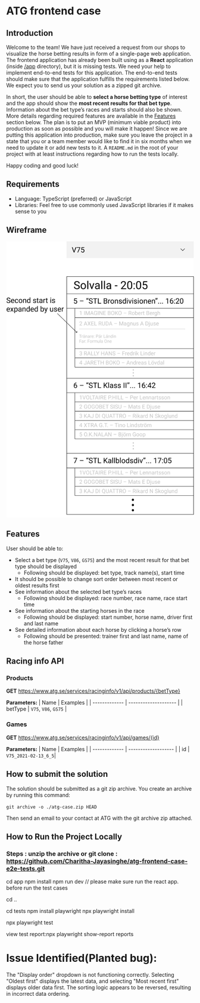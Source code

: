 # ATG frontend case

## Introduction
Welcome to the team! We have just received a request from our shops to visualize the horse betting results in form of a single-page web application. The frontend application has already been built using as a **React** application (inside [/app](/app) directory), but it is missing tests. We need your help to implement end-to-end tests for this application. The end-to-end tests should make sure that the application fulfills the requirements listed below. We expect you to send us your solution as a zipped git archive.

In short, the user should be able to **select a horse betting type** of interest and the app should show the **most recent results for that bet type**. Information about the bet type’s races and starts should also be shown. More details regarding required features are available in the [Features](#Features) section below. The plan is to put an MVP (minimum viable product) into production as soon as possible and you will make it happen! Since we are putting this application into production, make sure you leave the project in a state that you or a team member would like to find it in six months when we need to update it or add new tests to it. A `README.md` in the root of your project with at least instructions regarding how to run the tests locally.

Happy coding and good luck!


## Requirements
*  Language: TypeScript (preferred) or JavaScript
*  Libraries: Feel free to use commonly used JavaScript libraries if it makes sense to you

## Wireframe
![startlist](./startlist.png)


## Features
User should be able to:
*  Select a bet type (`V75`, `V86`, `GS75`) and the most recent result for that bet type should be displayed
    *  Following should be displayed: bet type, track name(s), start time
*  It should be possible to change sort order between most recent or oldest results first
*  See information about the selected bet type’s races
    *  Following should be displayed: race number, race name, race start time
*  See information about the starting horses in the race
    *  Following should be displayed: start number, horse name, driver first and last name
*  See detailed information about each horse by clicking a horse’s row
    *  Following should be presented: trainer first and last name, name of the horse father


## Racing info API
### Products
**GET** https://www.atg.se/services/racinginfo/v1/api/products/{betType}

**Parameters:**
| Name          | Examples             |
| ------------- | -------------------- |
| betType       | `V75`, `V86`, `GS75` |

### Games
**GET** https://www.atg.se/services/racinginfo/v1/api/games/{id}

**Parameters:**
| Name          | Examples            |
| ------------- | ------------------- |
| id            | `V75_2021-02-13_6_5`|


## How to submit the solution
The solution should be submitted as a git zip archive. You create an archive by running this command:

```git archive -o ./atg-case.zip HEAD```

Then send an email to your contact at ATG with the git archive zip attached.




## How to Run the Project Locally

### Steps : unzip the archive or git clone : https://github.com/Charitha-Jayasinghe/atg-frontend-case-e2e-tests.git



cd app
npm install
npm run dev // please make sure run the react app. before run the test cases

cd ..

cd tests
npm install playwright
npx playwright install

npx playwright test

view test report:npx playwright show-report reports




Issue Identified(Planted bug):
==============================
 The "Display order" dropdown is not functioning correctly. Selecting "Oldest first" displays the latest data, and selecting "Most recent first" displays older data first. The sorting logic appears to be reversed, resulting in incorrect data ordering.
